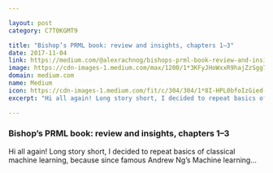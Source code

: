 ```yaml
---

layout: post
category: C7T0KGMT9

title: "Bishop’s PRML book: review and insights, chapters 1–3"
date: 2017-11-04
link: https://medium.com/@alexrachnog/bishops-prml-book-review-and-insights-chapters-1-3-528bb5cfaade?source=rss------machine_learning-5
image: https://cdn-images-1.medium.com/max/1200/1*3KFyJHoWxxR9hajZzSgg7Q.jpeg
domain: medium.com
name: Medium
icon: https://cdn-images-1.medium.com/fit/c/304/304/1*8I-HPL0bfoIzGied-dzOvA.png
excerpt: "Hi all again! Long story short, I decided to repeat basics of classical machine learning, because since famous Andrew Ng’s Machine learning…"

---
```


### Bishop’s PRML book: review and insights, chapters 1–3

Hi all again! Long story short, I decided to repeat basics of classical machine learning, because since famous Andrew Ng’s Machine learning…